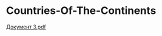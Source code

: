 # Countries-Of-The-Continents

[Документ 3.pdf](https://github.com/Camarederic/Countries-Of-The-Continents/files/8054152/3.pdf)

